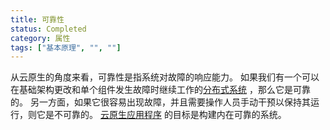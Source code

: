```yaml
---
title: 可靠性
status: Completed
category: 属性
tags: ["基本原理", "", ""]
---
```


从云原生的角度来看，可靠性是指系统对故障的响应能力。
如果我们有一个可以在基础架构更改和单个组件发生故障时继续工作的[分布式系统](/zh-cn/distributed-systems/) ，那么它是可靠的。
另一方面，如果它很容易出现故障，并且需要操作人员手动干预以保持其运行，则它是不可靠的。
[云原生应用程序](/zh-cn/cloud-native-apps/) 的目标是构建内在可靠的系统。
